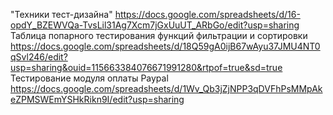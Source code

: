 "Техники тест-дизайна"
https://docs.google.com/spreadsheets/d/16-opdY_BZEWVQa-TvsLil31Ag7Xcm7jGxUuUT_ARbGo/edit?usp=sharing
Таблица попарного тестирования функций фильтрации и сортировки
https://docs.google.com/spreadsheets/d/18Q59gA0ijB67wAyu37JMU4NT0qSvl246/edit?usp=sharing&ouid=115663384076671991280&rtpof=true&sd=true
Тестирование модуля оплаты Paypal
https://docs.google.com/spreadsheets/d/1Wv_Qb3jZjNPP3qDVFhPsMMpAkeZPMSWEmYSHkRikn9I/edit?usp=sharing
